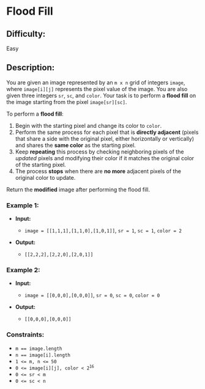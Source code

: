 # Flood Fill

## Difficulty: 
Easy

## Description: 
You are given an image represented by an <code>m x n</code> grid of integers <code>image</code>, where <code>image[i][j]</code> represents the pixel value of the image. You are also given three integers <code>sr</code>, <code>sc</code>, and <code>color</code>. Your task is to perform a <strong>flood fill</strong> on the image starting from the pixel <code>image[sr][sc]</code>.

To perform a <strong>flood fill</strong>:

1. Begin with the starting pixel and change its color to <code>color</code>.
2. Perform the same process for each pixel that is <strong>directly adjacent</strong> (pixels that share a side with the original pixel, either horizontally or vertically) and shares the <strong>same color</strong> as the starting pixel.
3. Keep <strong>repeating</strong> this process by checking neighboring pixels of the <em>updated</em> pixels&nbsp;and modifying their color if it matches the original color of the starting pixel.
4. The process <strong>stops</strong> when there are <strong>no more</strong> adjacent pixels of the original color to update.

Return the <strong>modified</strong> image after performing the flood fill.

### Example 1:

- **Input:** 
  - `image = [[1,1,1],[1,1,0],[1,0,1]]`, `sr = 1`, `sc = 1`, `color = 2`
  
- **Output:**
  - `[[2,2,2],[2,2,0],[2,0,1]]`

### Example 2:

- **Input:** 
  - `image = [[0,0,0],[0,0,0]]`, `sr = 0`, `sc = 0`, `color = 0`
  
- **Output:**
  - `[[0,0,0],[0,0,0]]`

### Constraints:
- <code>m == image.length</code>
- <code>n == image[i].length</code>
- <code>1 &lt;= m, n &lt;= 50</code>
- <code>0 &lt;= image[i][j], color &lt; 2<sup>16</sup></code>
- <code>0 &lt;= sr &lt; m</code>
- <code>0 &lt;= sc &lt; n</code>